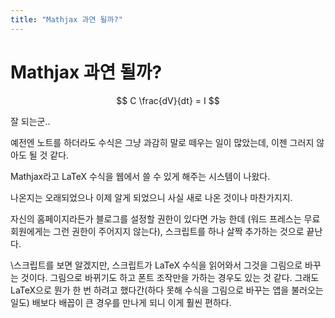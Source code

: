 ```yaml
---
title: "Mathjax 과연 될까?"
---
```

# Mathjax 과연 될까?


$$ C \frac{dV}{dt} = I $$




잘 되는군..




예전엔 노트를 하더라도 수식은 그냥 과감히 말로 떼우는 일이 많았는데, 이젠 그러지 않아도 될 것 같다. 




Mathjax라고 LaTeX 수식을 웹에서 쓸 수 있게 해주는 시스템이 나왔다.




나온지는 오래되었으나 이제 알게 되었으니 사실 새로 나온 것이나 마찬가지지.




자신의 홈페이지라든가 블로그를 설정할 권한이 있다면 가능 한데 (워드 프레스는 무료 회원에게는 그런 권한이 주어지지 않는다), 스크립트를 하나 살짝 추가하는 것으로 끝난다.



\스크립트를 보면 알겠지만, 스크립트가 LaTeX 수식을 읽어와서 그것을 그림으로 바꾸는 것이다. 그림으로 바뀌기도 하고 폰트 조작만을 가하는 경우도 있는 것 같다. 그래도 LaTeX으로 뭔가 한 번 하려고 했다간(하다 못해 수식을 그림으로 바꾸는 앱을 불러오는 일도) 배보다 배꼽이 큰 경우를 만나게 되니 이게 훨씬 편하다.









